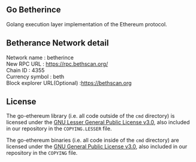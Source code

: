 ## Go Betherince

Golang execution layer implementation of the Ethereum protocol.

## Betherance Network detail

Network name : betherince <br>
New RPC URL : https://rpc.bethscan.org/ <br>
Chain ID : 4355 <br>
Currency symbol : beth <br>
Block explorer URL(Optional) :https://bethscan.org<br>

## License

The go-ethereum library (i.e. all code outside of the `cmd` directory) is licensed under the
[GNU Lesser General Public License v3.0](https://www.gnu.org/licenses/lgpl-3.0.en.html),
also included in our repository in the `COPYING.LESSER` file.

The go-ethereum binaries (i.e. all code inside of the `cmd` directory) are licensed under the
[GNU General Public License v3.0](https://www.gnu.org/licenses/gpl-3.0.en.html), also
included in our repository in the `COPYING` file.
